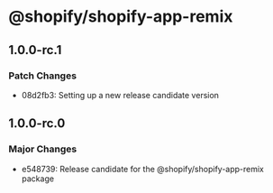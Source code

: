 # @shopify/shopify-app-remix

## 1.0.0-rc.1

### Patch Changes

- 08d2fb3: Setting up a new release candidate version

## 1.0.0-rc.0

### Major Changes

- e548739: Release candidate for the @shopify/shopify-app-remix package
